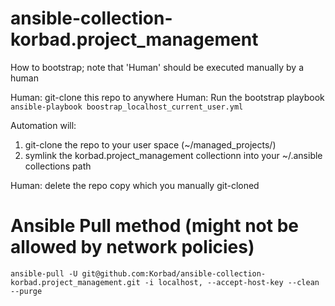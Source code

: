 # ansible-collection-korbad.project_management

How to bootstrap; note that 'Human' should be executed manually by a human

Human: git-clone this repo to anywhere
Human: Run the bootstrap playbook ```ansible-playbook boostrap_localhost_current_user.yml```

Automation will:
1. git-clone the repo to your user space (~/managed_projects/<name>)
2. symlink the korbad.project_management collectionn into your ~/.ansible collections path

Human:  delete the repo copy which you manually git-cloned

# Ansible Pull method (might not be allowed by network policies)

```ansible-pull -U git@github.com:Korbad/ansible-collection-korbad.project_management.git -i localhost, --accept-host-key --clean --purge```

